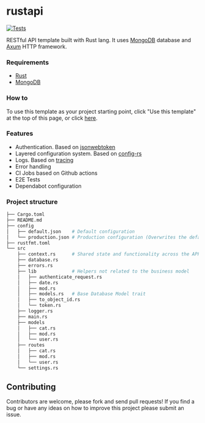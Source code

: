 # rustapi

[![Tests](https://github.com/ndelvalle/rustapi/actions/workflows/ci.yml/badge.svg?branch=master)](https://github.com/ndelvalle/rustapi/actions/workflows/ci.yml)

RESTful API template built with Rust lang. It uses [MongoDB](https://docs.mongodb.com/)
database and [Axum](https://github.com/tokio-rs/axum) HTTP framework.

### Requirements

- [Rust](https://www.rust-lang.org/tools/install)
- [MongoDB](https://docs.mongodb.com/manual/installation/)

### How to

To use this template as your project starting point, click "Use this template" at the top of this page, or click [here](https://github.com/ndelvalle/rustapi/generate).

### Features

* Authentication. Based on [jsonwebtoken](https://github.com/Keats/jsonwebtoken)
* Layered configuration system. Based on [config-rs](https://github.com/mehcode/config-rs)
* Logs. Based on [tracing](https://github.com/tokio-rs/tracing)
* Error handling
* CI Jobs based on Github actions
* E2E Tests
* Dependabot configuration

### Project structure

```bash
├── Cargo.toml
├── README.md
├── config
│   ├── default.json    # Default configuration
│   └── production.json # Production configuration (Overwrites the default)
├── rustfmt.toml
└── src
    ├── context.rs      # Shared state and functionality across the APP
    ├── database.rs
    ├── errors.rs
    ├── lib             # Helpers not related to the business model
    │   ├── authenticate_request.rs
    │   ├── date.rs
    │   ├── mod.rs
    │   ├── models.rs   # Base Database Model trait
    │   ├── to_object_id.rs
    │   └── token.rs
    ├── logger.rs
    ├── main.rs
    ├── models
    │   ├── cat.rs
    │   ├── mod.rs
    │   └── user.rs
    ├── routes
    │   ├── cat.rs
    │   ├── mod.rs
    │   └── user.rs
    └── settings.rs
```

## Contributing

Contributors are welcome, please fork and send pull requests! If you find a bug
or have any ideas on how to improve this project please submit an issue.

